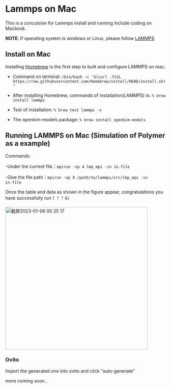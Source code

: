 # Lammps on Mac
This is a conculsion for Lammps install and running include coding on Macbook.

**NOTE**: If operating system is windows or Linux, please follow [LAMMPS](https://docs.lammps.org/Install_mac.html)

## Install on Mac
Installing [Homebrew](https://brew.sh/) is the first step to built and configure LAMMPS on mac.

- Command on terminal:
`/bin/bash -c "$(curl -fsSL https://raw.githubusercontent.com/Homebrew/install/HEAD/install.sh)"`

- After installing Homebrew, commands of installation(LAMMPS) is:
`% brew install lammps`

- Test of installation:
`% brew test lammps -v`

- The openkim-models package:
`% brew install openkim-models`

## Running LAMMPS on Mac (Simulation of Polymer as a example)
Commands:

-Under the current file：`mpirun -np 4 lmp_mpi -in in.file`

-Give the file path：`mpirun -np 8 /path/to/lammps/src/lmp_mpi -in in.file`

Once the table and data as shown in the figure appear, congratulations you have successfully run！！！:+1:

<img width="447" alt="截屏2023-01-06 00 25 17" src="https://user-images.githubusercontent.com/74882572/210906610-d889e2a1-ada0-4158-89c3-31d34f613938.png">

### Ovito

Import the generated one into ovito and click "auto-generate"

more coming soon..




